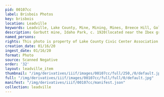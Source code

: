 ```yaml
---
pid: 00107cc
label: Brisbois Photos
key: brisbois
location: Leadville
keywords: Leadville, Lake County, Mine, Mining, Mines, Breece Hill, Gold
description: Garbutt mine, Idaho Park, c. 1920(located near the Ibex group)
named_persons: 
rights: This photo is property of Lake County Civic Center Association.
creation_date: 01/16/20
ingest_date: 01/16/20
format: Photo
source: Scanned Negative
order: '32'
layout: leadville_item
thumbnail: "/img/derivatives/iiif/images/00107cc/full/250,/0/default.jpg"
full: "/img/derivatives/iiif/images/00107cc/full/full/0/default.jpg"
manifest: "/img/derivatives/iiif/00107cc/manifest.json"
collection: leadville
---
```

